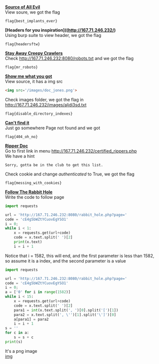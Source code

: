 **[Source of All Evil](http://167.71.246.232/)**  
View soure, we got the flag
```
flag{best_implants_ever}
```
**[Headers for you inspiration]((http://167.71.246.232/)**  
Using burp suite to view header, we got the flag
```
flag{headersftw}
```

**[Stay Away Creepy Crawlers](http://167.71.246.232/)**  
Check http://167.71.246.232:8080/robots.txt and we got the flag
```
flag{mr_roboto}
```
**[Show me what you got](http://167.71.246.232/)**  
View source, it has a img src
```html
<img src='/images/doc_jones.png'>
```
Check images folder, we got the flag in http://167.71.246.232/images/aljdi3sd.txt
```
flag{disable_directory_indexes}
```

**[Can't find it](http://167.71.246.232/)**  
Just go somewhere Page not found and we got
```
flag{404_oh_no}
```

**[Ripper Doc](http://167.71.246.232/)**  
Go to first link in menu http://167.71.246.232/certified_rippers.php  
We have a hint
```
Sorry, gotta be in the club to get this list.
```
Check cookie and change <i>authenticated</i> to True, we got the flag
```
flag{messing_with_cookies}
```

**[Follow The Rabbit Hole](http://167.71.246.232/)**  
Write the code to follow page
```python
import requests

url = 'http://167.71.246.232:8080/rabbit_hole.php?page='
code = 'cE4g5bWZtYCuovEgYSO1'
i = 0;
while i < 1:
    x = requests.get(url+code)
    code = x.text.split(' ')[2]
    print(x.text)
    i = i + 1
```
Notice that i = 1582, this will end, and the first parameter is less than 1582, so assume it is a index, and the second parameter is a value
```python
import requests

url = 'http://167.71.246.232:8080/rabbit_hole.php?page='
code = 'cE4g5bWZtYCuovEgYSO1'
i = 0;
a = ['0' for i in range(1582)]
while i < 15:
    x = requests.get(url+code)
    code = x.text.split(' ')[2]
    para1 = int(x.text.split(', ')[0].split('[')[1])
    para2 = x.text.split(', \'')[1].split('\']')[0]
    a[para1] = para2
    i = i + 1
s = ''
for c in a:
    s = s + c
print(s)
```
It's a png image  
[img](https://lhtthao0430.github.io/web/tenable/FollowTheRabbitHole.png)